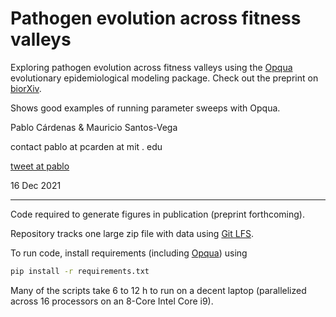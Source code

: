 Pathogen evolution across fitness valleys
=====

Exploring pathogen evolution across fitness valleys using the
[Opqua](https://github.com/pablocarderam/opqua) evolutionary epidemiological
modeling package. Check out the preprint on
[biorXiv](https://doi.org/10.1101/2021.12.16.473045).

Shows good examples of running parameter sweeps with Opqua.

Pablo Cárdenas & Mauricio Santos-Vega

contact pablo at pcarden at mit . edu

[tweet at pablo](https://twitter.com/pcr_guy)

16 Dec 2021

---

Code required to generate figures in publication (preprint forthcoming).

Repository tracks one large zip file with data using [Git LFS](https://git-lfs.github.com).

To run code, install requirements (including [Opqua](https://github.com/pablocarderam/opqua))
using
```bash
pip install -r requirements.txt
```

Many of the scripts take 6 to 12 h to run on a decent laptop (parallelized
across 16 processors on an 8-Core Intel Core i9).
